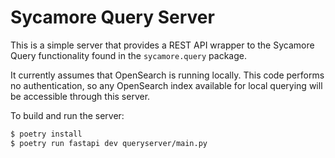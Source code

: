 # Sycamore Query Server

This is a simple server that provides a REST API wrapper to the Sycamore Query
functionality found in the `sycamore.query` package.

It currently assumes that OpenSearch is running locally. This code performs no authentication,
so any OpenSearch index available for local querying will be accessible through this server.

To build and run the server:
```bash
$ poetry install
$ poetry run fastapi dev queryserver/main.py
```
